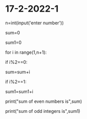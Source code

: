 # 17-2-2022-1
n=int(input('enter number'))

sum=0

sum1=0

for i in range(1,n+1):

if i%2==0:

sum=sum+i

if i%2==1:

sum1=sum1+i

print("sum of even numbers is",sum)

print("sum of odd integers is",sum1)
